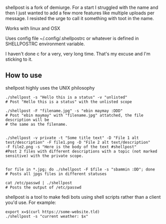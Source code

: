 
shellpost is a fork of demiurge. For a start I struggled with the name and then I just wanted to add a few more features like multiple uploads per message. I resisted the urge to call it something with toot in the name. 

Works with linux and OSX 

Uses config file ~/.config/.shellpostrc or whatever is defined in SHELLPOSTRC environment variable. 

I haven't done c for a very, very long time. That's my excuse and I'm sticking to it. 

## How to use

shellpost highly uses the UNIX philosophy

``` shell
./shellpost -s "Hello this is a status" -v "unlisted" 
# Post "Hello this is a status" with the unlisted scope

./shellpost -F "filename.jpg" -s "ebin maymay :DDD" 
# Post "ebin maymay" with "filename.jpg" attatched, the file description will be
# the same as the filename.


./shellpost -v private -t "Some title text" -D "File 1 alt test/description" -F file1.png -D "File 2 alt text/description" 
-F file2.png -s "Here is the body of the text #shellpost" 
#Post 2 files with different descriptions with a topic (not marked sensitive) with the private scope.


for file in *.jpg; do ./shellpost -F $file -s "sbammin :DD"; done 
# Posts all jpgs files in different statuses

cat /etc/passwd | ./shellpost 
# Posts the output of /etc/passwd
```

shellpost is a tool to make fedi bots using shell scripts rather than a
client you\'d use. For example:

``` shell
export x=$(curl https://some-website.tld)
./shellpost -s "current weather: $x"
```

